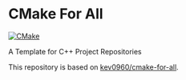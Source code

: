 # CMake For All
[![CMake](https://github.com/mwjin/cmake-for-all/actions/workflows/cmake.yml/badge.svg)](https://github.com/mwjin/cmake-for-all/actions/workflows/cmake.yml)

A Template for C++ Project Repositories

This repository is based on [kev0960/cmake-for-all](https://github.com/kev0960/cmake-for-all).
